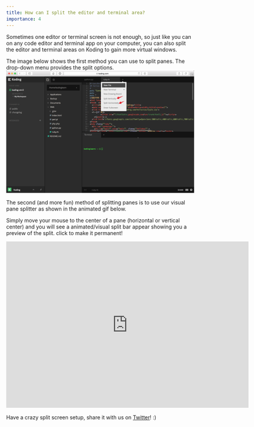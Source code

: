 ```yaml
---
title: How can I split the editor and terminal area?
importance: 4
---
```


Sometimes one editor or terminal screen is not enough, so just like you can on any code editor and terminal app on your computer, you can also split the editor and terminal areas on Koding to gain more virtual windows.

The image below shows the first method you can use to split panes. The drop-down menu provides the split options.
![split-1](split-1.png)

The second (and more fun) method of splitting panes is to use our visual pane splitter as shown in
the animated gif below.

Simply move your mouse to the center of a pane (horizontal or vertical center) and you will see a animated/visual split bar appear showing you a preview of the split. click to make it permanent!

<center>
<iframe width="650" height="445" src="https://www.youtube.com/embed/9vuhUpKcj-A" frameborder="0" allowfullscreen></iframe>
</center>

Have a crazy split screen setup, share it with us on [Twitter](https://twitter.com/home?status=hey%20%40koding,%20here's%20the%20super-awesome%20split%20screen%20setup%20on%20my%20%23koding%20account.)! :)
